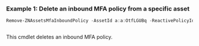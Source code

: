 ### Example 1: Delete an inbound MFA policy from a specific asset
```powershell
Remove-ZNAssetsMfaInboundPolicy -AssetId a:a:OtfLGUBq -ReactivePolicyId 1bedf6e4-2ed5-4e3a-987c-469baefd057b
```

```output

```

This cmdlet deletes an inbound MFA policy.
